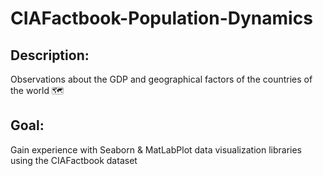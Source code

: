 # CIAFactbook-Population-Dynamics
## Description:
Observations about the GDP and geographical factors of the countries of the world 🗺

## Goal:
Gain experience with Seaborn & MatLabPlot data visualization libraries using the CIAFactbook dataset
